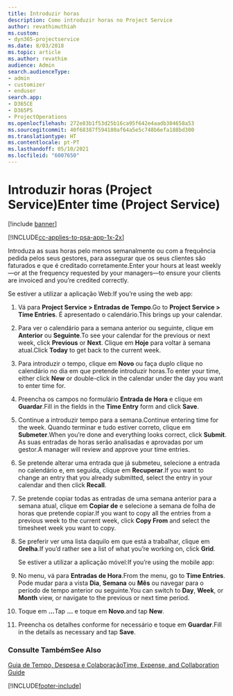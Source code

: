 ```yaml
---
title: Introduzir horas
description: Como introduzir horas no Project Service
author: revathimuthiah
ms.custom:
- dyn365-projectservice
ms.date: 8/03/2018
ms.topic: article
ms.author: revathim
audience: Admin
search.audienceType:
- admin
- customizer
- enduser
search.app:
- D365CE
- D365PS
- ProjectOperations
ms.openlocfilehash: 272e83b1f53d25b16ca95f642e4aadb304658a53
ms.sourcegitcommit: 40f68387f594180af64a5e5c748b6efa188bd300
ms.translationtype: HT
ms.contentlocale: pt-PT
ms.lasthandoff: 05/10/2021
ms.locfileid: "6007650"
---
```

# <a name="enter-time-project-service"></a><span data-ttu-id="b3491-103">Introduzir horas (Project Service)</span><span class="sxs-lookup"><span data-stu-id="b3491-103">Enter time (Project Service)</span></span>

[!include [banner](../includes/psa-now-project-operations.md)]

[!INCLUDE[cc-applies-to-psa-app-1x-2x](../includes/cc-applies-to-psa-app-1x-2x.md)]

<span data-ttu-id="b3491-104">Introduza as suas horas pelo menos semanalmente ou com a frequência pedida pelos seus gestores, para assegurar que os seus clientes são faturados e que é creditado corretamente.</span><span class="sxs-lookup"><span data-stu-id="b3491-104">Enter your hours at least weekly—or at the frequency requested by your managers—to ensure your clients are invoiced and you’re credited correctly.</span></span>  
  
 <span data-ttu-id="b3491-105">Se estiver a utilizar a aplicação Web:</span><span class="sxs-lookup"><span data-stu-id="b3491-105">If you’re using the web app:</span></span>  
  
1. <span data-ttu-id="b3491-106">Vá para **Project Service > Entradas de Tempo**.</span><span class="sxs-lookup"><span data-stu-id="b3491-106">Go to **Project Service > Time Entries**.</span></span> <span data-ttu-id="b3491-107">É apresentado o calendário.</span><span class="sxs-lookup"><span data-stu-id="b3491-107">This brings up your calendar.</span></span>  
  
2. <span data-ttu-id="b3491-108">Para ver o calendário para a semana anterior ou seguinte, clique em **Anterior** ou **Seguinte**.</span><span class="sxs-lookup"><span data-stu-id="b3491-108">To see your calendar for the previous or next week, click **Previous** or **Next**.</span></span> <span data-ttu-id="b3491-109">Clique em **Hoje** para voltar à semana atual.</span><span class="sxs-lookup"><span data-stu-id="b3491-109">Click **Today** to get back to the current week.</span></span>  
  
3. <span data-ttu-id="b3491-110">Para introduzir o tempo, clique em **Novo** ou faça duplo clique no calendário no dia em que pretende introduzir horas.</span><span class="sxs-lookup"><span data-stu-id="b3491-110">To enter your time, either click **New** or double-click in the calendar under the day you want to enter time for.</span></span>  
  
4. <span data-ttu-id="b3491-111">Preencha os campos no formulário **Entrada de Hora** e clique em **Guardar**.</span><span class="sxs-lookup"><span data-stu-id="b3491-111">Fill in the fields in the **Time Entry** form and click **Save**.</span></span>  
  
5. <span data-ttu-id="b3491-112">Continue a introduzir tempo para a semana.</span><span class="sxs-lookup"><span data-stu-id="b3491-112">Continue entering time for the week.</span></span> <span data-ttu-id="b3491-113">Quando terminar e tudo estiver correto, clique em **Submeter**.</span><span class="sxs-lookup"><span data-stu-id="b3491-113">When you’re done and everything looks correct, click **Submit**.</span></span> <span data-ttu-id="b3491-114">As suas entradas de horas serão analisadas e aprovadas por um gestor.</span><span class="sxs-lookup"><span data-stu-id="b3491-114">A manager will review and approve your time entries.</span></span>  
  
6. <span data-ttu-id="b3491-115">Se pretende alterar uma entrada que já submeteu, selecione a entrada no calendário e, em seguida, clique em **Recuperar**.</span><span class="sxs-lookup"><span data-stu-id="b3491-115">If you want to change an entry that you already submitted, select the entry in your calendar and then click **Recall**.</span></span>  
  
7. <span data-ttu-id="b3491-116">Se pretende copiar todas as entradas de uma semana anterior para a semana atual, clique em **Copiar de** e selecione a semana de folha de horas que pretende copiar.</span><span class="sxs-lookup"><span data-stu-id="b3491-116">If you want to copy all the entries from a previous week to the current week, click **Copy From** and select the timesheet week you want to copy.</span></span>  
  
8. <span data-ttu-id="b3491-117">Se preferir ver uma lista daquilo em que está a trabalhar, clique em **Grelha**.</span><span class="sxs-lookup"><span data-stu-id="b3491-117">If you’d rather see a list of what you’re working on, click **Grid**.</span></span>  
  
   <span data-ttu-id="b3491-118">Se estiver a utilizar a aplicação móvel:</span><span class="sxs-lookup"><span data-stu-id="b3491-118">If you’re using the mobile app:</span></span>  
  
9. <span data-ttu-id="b3491-119">No menu, vá para **Entradas de Hora**.</span><span class="sxs-lookup"><span data-stu-id="b3491-119">From the menu, go to **Time Entries**.</span></span>     <span data-ttu-id="b3491-120">Pode mudar para a vista **Dia**, **Semana** ou **Mês** ou navegar para o período de tempo anterior ou seguinte.</span><span class="sxs-lookup"><span data-stu-id="b3491-120">You can switch to **Day**, **Week**, or **Month** view, or navigate to the previous or next time period.</span></span>  
  
10. <span data-ttu-id="b3491-121">Toque em **…**</span><span class="sxs-lookup"><span data-stu-id="b3491-121">Tap **…**</span></span> <span data-ttu-id="b3491-122">e toque em **Novo**.</span><span class="sxs-lookup"><span data-stu-id="b3491-122">and tap **New**.</span></span>  
  
11. <span data-ttu-id="b3491-123">Preencha os detalhes conforme for necessário e toque em **Guardar**.</span><span class="sxs-lookup"><span data-stu-id="b3491-123">Fill in the details as necessary and tap **Save**.</span></span>  
  
### <a name="see-also"></a><span data-ttu-id="b3491-124">Consulte Também</span><span class="sxs-lookup"><span data-stu-id="b3491-124">See Also</span></span>  
 [<span data-ttu-id="b3491-125">Guia de Tempo, Despesa e Colaboração</span><span class="sxs-lookup"><span data-stu-id="b3491-125">Time, Expense, and Collaboration Guide</span></span>](../psa/time-expense-collaboration-guide.md)


[!INCLUDE[footer-include](../includes/footer-banner.md)]